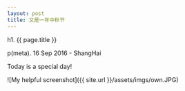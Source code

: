 ```yaml
---
layout: post
title: 又是一年中秋节
---
```


h1. {{ page.title }}

p(meta). 16 Sep 2016 - ShangHai

Today is a special day!

![My helpful screenshot]({{ site.url }}/assets/imgs/own.JPG)